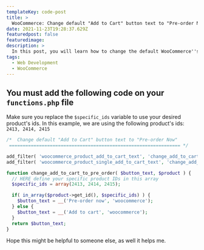 ```yaml
---
templateKey: code-post
title: >
  WooCommerce: Change default "Add to Cart" button text to "Pre-order Now"
date: 2021-11-23T19:28:37.629Z
featuredpost: false
featuredimage:
description: >
  In this post, you will learn how to change the default WooCommerce''s "Add to Cart" button text to something else. In this example, the new text will be "Pre-order now".
tags:
  - Web Development
  - WooCommerce
---
```


## You must add the following code on your `functions.php` file

Make sure you replace the `$specific_ids` variable to use your desired product's ids. In this example, we are using the following product's ids: `2413, 2414, 2415`

```php
/*  Change default "Add to Cart" button text to "Pre-order Now"
 =============================================================== */

add_filter( 'woocommerce_product_add_to_cart_text', 'change_add_to_cart_to_pre_order', 20, 2 );
add_filter( 'woocommerce_product_single_add_to_cart_text', 'change_add_to_cart_to_pre_order', 20, 2 );

function change_add_to_cart_to_pre_order( $button_text, $product ) {
  // HERE define your specific product IDs in this array
  $specific_ids = array(2413, 2414, 2415);

  if( in_array($product->get_id(), $specific_ids) ) {
    $button_text = __('Pre-order now', 'woocommerce');
  } else {
    $button_text = __('Add to cart', 'woocommerce');
  }
  return $button_text;
}
```

Hope this might be helpful to someone else, as well it helps me.

